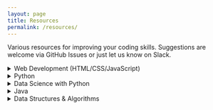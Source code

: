```yaml
---
layout: page
title: Resources
permalink: /resources/
---
```


Various resources for improving your coding skills. 
Suggestions are welcome via GitHub Issues or just let us know on Slack.


<details>
  <summary>Web Development (HTML/CSS/JavaScript)</summary>

  * Foundational learning paths on FreeCodeCamp
    * <a href="https://www.freecodecamp.org/learn/responsive-web-design/basic-html-and-html5/" target="_blank">HTML</a>  
    * <a href="https://www.freecodecamp.org/learn/responsive-web-design/basic-css/" target="_blank">CSS</a>
    * <a href="https://www.freecodecamp.org/learn/javascript-algorithms-and-data-structures/basic-javascript/" target="_blank">JavaScript</a>
  * Free JavaScript book: <a href="https://eloquentjavascript.net/" target="_blank">Eloquent JavaScript</a> for a deeper knowledge of coding with JavaScript
  * <a href="https://javascript.info/" target="_blank">The Modern JavaScript Tutorial</a>
  * Free online <a href="https://fullstackopen.com/en/" target="_blank">full-stack course</a> from University of Helsinki
</details>


<details>
  <summary>Python</summary>

* Free <a href="https://www.freecodecamp.org/learn/scientific-computing-with-python/python-for-everybody/" target="_blank">Python tutorial video series</a> on FreeCodeCamp
* Free <a href="http://do1.dr-chuck.com/pythonlearn/EN_us/pythonlearn.pdf" target="_blank">PDF book</a>
  * More formats of that book available at <a href="https://www.py4e.com/book.php" target="_blank">py4e.com</a>
* <a href="https://thonny.org/" target="_blank">Thonny</a> is a good Python IDE for beginners
  * Comes with Python 3.7 built in, so just one simple installer is needed and you're ready to learn programming
* Simple <a href="https://wiki.python.org/moin/SimplePrograms" target="_blank">Python programs</a> to play with
* Check your Python code <a href="https://www.pythonchecker.com/" target="_blank">online</a>
* General Python <a href="https://docs.python.org" target="_blank">documentation</a> is good for really understanding certain concepts
* Find the best Python books for you at <a href="https://pythonbooks.org/" target="_blank">pythonbooks.org</a>
</details>


<details>
  <summary>Data Science with Python</summary>

* Free Python <a href="https://www.kaggle.com/learn/python" target="_blank">course</a> on Kaggle
* Free data science <a href="https://www.kaggle.com/learn/overview" target="_blank">courses</a> on Kaggle
</details>



<details>
  <summary>Java</summary>

* Quick intro to Java with this <a href="https://www.w3schools.com/java/default.asp" target="_blank">tutorial series</a> on w3schools or this <a href="https://youtu.be/WPvGqX-TXP0" target="_blank">35 minute video</a>
* This <a href="https://java-programming.mooc.fi/" target="_blank">free online course</a> from University of Helsinki is more thorough
* Advancing on from the fundamentals, start learning the [Spring](https://spring.io/){:target="_blank"} framework for building web applications
  * <a href="https://spring.io/guides/gs/rest-service/" target="_blank">Building a RESTful Web Service</a>
  * <a href="https://spring.io/guides/gs/accessing-data-jpa/" target="_blank">Accessing Data with JPA</a>
 </details>
 
<details>
  <summary>Data Structures & Algorithms</summary>

* Lists
  * [Linked Lists in Python: An Introduction](https://realpython.com/linked-lists-python/)
</details>
